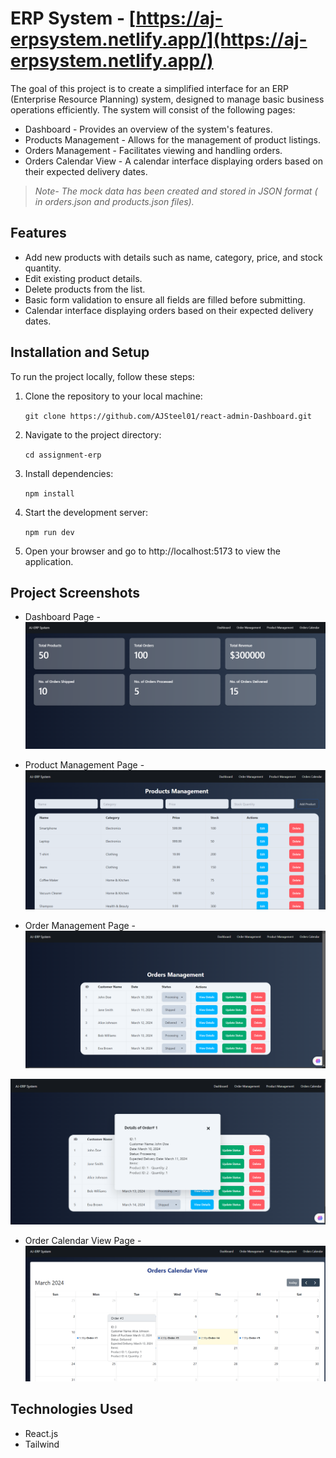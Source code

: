 
# ERP System - [https://aj-erpsystem.netlify.app/](https://aj-erpsystem.netlify.app/)

The goal of this project is to create a simplified interface for an ERP (Enterprise Resource Planning) system, designed to manage basic business operations efficiently. The system will consist of the following pages:
-   Dashboard - Provides an overview of the system's features.
-   Products Management - Allows for the management of product listings.
-   Orders Management - Facilitates viewing and handling orders.
- Orders Calendar View - A calendar interface displaying orders based on their expected     	delivery dates.
>*Note- The mock data has been created and stored in JSON format ( in *orders.json* and *products.json* files).*

## Features

-   Add new products with details such as name, category, price, and stock quantity.
-   Edit existing product details.
-   Delete products from the list.
-   Basic form validation to ensure all fields are filled before submitting.
- Calendar interface displaying orders based on their expected delivery dates.

## Installation and Setup 

To run the project locally, follow these steps:

1.  Clone the repository to your local machine:
    
    
    `git clone https://github.com/AJSteel01/react-admin-Dashboard.git` 
    
2.  Navigate to the project directory:

    `cd assignment-erp` 
    
3.  Install dependencies:
    
    `npm install` 
    
4.  Start the development server:
    
    `npm run dev` 
    
5.  Open your browser and go to http://localhost:5173 to view the application.    

## Project Screenshots

- Dashboard Page -
![Dashboard Page](./src/assets/Dashboard.png)


- Product Management Page -
![Product Management Page](./src/assets/productManagement.png)



- Order Management Page -
![order Management Page](./src/assets/orderManagement.png)

![order Management view Details](./src/assets/orderManagement_viewDetails.png)

- Order Calendar View Page -
![Order Calendar Page](./src/assets/orderCalendarView.png)


## Technologies Used

-   React.js
-   Tailwind

